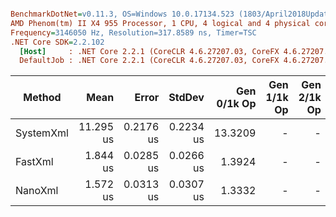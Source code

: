``` ini

BenchmarkDotNet=v0.11.3, OS=Windows 10.0.17134.523 (1803/April2018Update/Redstone4)
AMD Phenom(tm) II X4 955 Processor, 1 CPU, 4 logical and 4 physical cores
Frequency=3146050 Hz, Resolution=317.8589 ns, Timer=TSC
.NET Core SDK=2.2.102
  [Host]     : .NET Core 2.2.1 (CoreCLR 4.6.27207.03, CoreFX 4.6.27207.03), 64bit RyuJIT
  DefaultJob : .NET Core 2.2.1 (CoreCLR 4.6.27207.03, CoreFX 4.6.27207.03), 64bit RyuJIT


```
|    Method |      Mean |     Error |    StdDev | Gen 0/1k Op | Gen 1/1k Op | Gen 2/1k Op | Allocated Memory/Op |
|---------- |----------:|----------:|----------:|------------:|------------:|------------:|--------------------:|
| SystemXml | 11.295 us | 0.2176 us | 0.2234 us |     13.3209 |           - |           - |            13.72 KB |
|   FastXml |  1.844 us | 0.0285 us | 0.0266 us |      1.3924 |           - |           - |             1.43 KB |
|   NanoXml |  1.572 us | 0.0313 us | 0.0307 us |      1.3332 |           - |           - |             1.37 KB |
